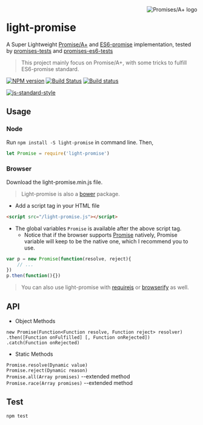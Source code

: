 <a href="http://promisesaplus.com/">
    <img src="http://promisesaplus.com/assets/logo-small.png" alt="Promises/A+ logo"
         title="Promises/A+ 1.1 compliant" align="right" />
</a>

# light-promise
A Super Lightweight [Promise/A+](https://promisesaplus.com) and [ES6-promise](http://www.ecma-international.org/ecma-262/6.0/#sec-promise-objects) implementation, tested by [promises-tests](https://github.com/promises-aplus/promises-tests) and [promises-es6-tests](https://github.com/promises-es6/promises-es6)
> This project mainly focus on Promise/A+, with some tricks to fulfill ES6-promise standard.

[![NPM version](https://badge.fury.io/js/light-promise.svg)](https://www.npmjs.com/package/light-promise)
[![Build Status](https://travis-ci.org/dracupid/light-promise.svg)](https://travis-ci.org/dracupid/light-promise)
[![Build status](https://ci.appveyor.com/api/projects/status/github/dracupid/light-promise?svg=true)](https://ci.appveyor.com/project/dracupid/light-promise)

[![js-standard-style](https://cdn.rawgit.com/feross/standard/master/badge.svg)](https://github.com/feross/standard)

## Usage
### Node
Run `npm install -S light-promise` in command line.
Then,
```javascript
let Promise = require('light-promise')
```
### Browser
Download the light-promise.min.js file.

> Light-promise is also a [bower](http://bower.io/) package.

- Add a script tag in your HTML file
```html
<script src="/light-promise.js"></script>
```
-  The global variables `Promise` is available after the above script tag.
    - Notice that if the browser supports [Promise](http://devdocs.io/javascript/global_objects/promise) natively, Promise variable will keep to be the native one, which I recommend you to use.
```javascript
var p = new Promise(function(resolve, reject){
    // ...
})
p.then(function(){})
```
> You can also use light-promise with [requirejs](http://requirejs.org/) or [browserify](http://browserify.org/) as well.

## API

- Object Methods

`new Promise(Function<Function resolve, Function reject> resolver)`<br/>
`.then([Function onFulfilled] [, Function onRejected])`<br/>
`.catch(Function onRejected)`<br/>

- Static Methods

`Promise.resolve(Dynamic value)`<br/>
`Promise.reject(Dynamic reason)`<br/>
`Promise.all(Array promises)` --extended method<br/>
`Promise.race(Array promises)` --extended method<br/>

## Test
```
npm test
```
